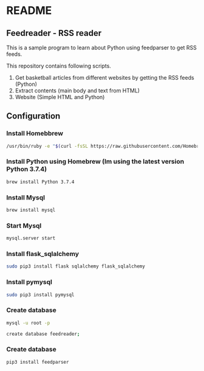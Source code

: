# README
## Feedreader - RSS reader
This is a sample program to learn about Python using feedparser to get RSS feeds.

This repository contains following scripts.
1. Get basketball articles from different websites by getting the RSS feeds (Python)
2. Extract contents (main body and text from HTML)
5. Website (Simple HTML and Python)

## Configuration

### Install Homebbrew

```bash
/usr/bin/ruby -e "$(curl -fsSL https://raw.githubusercontent.com/Homebrew/install/master/install)"
```

### Install Python using Homebrew (Im using the latest version Python 3.7.4)

```bash
brew install Python 3.7.4
```

### Install Mysql

```bash
brew install mysql
```

### Start Mysql

```bash
mysql.server start
```

### Install flask_sqlalchemy

```bash
sudo pip3 install flask sqlalchemy flask_sqlalchemy
```

### Install pymysql

```bash
sudo pip3 install pymysql
```

### Create database

```bash
mysql -u root -p
```

```bash
create database feedreader;
```

### Create database

```bash
pip3 install feedparser
```

